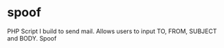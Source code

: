 spoof
=====
PHP Script I build to send mail. Allows users to input TO, FROM, SUBJECT and BODY.
Spoof
